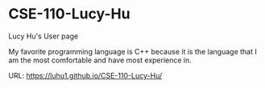 # CSE-110-Lucy-Hu
Lucy Hu's User page 

My favorite programming language is C++ because it is the language that I am the most comfortable and have most experience in. 

URL: https://luhu1.github.io/CSE-110-Lucy-Hu/
